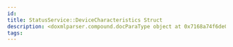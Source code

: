 ```yaml
---
id: 
title: StatusService::DeviceCharacteristics Struct
description: <doxmlparser.compound.docParaType object at 0x7168a74f6de0>
tags:
---
```

